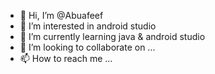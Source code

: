- 👋 Hi, I’m @Abuafeef
- 👀 I’m interested in android studio
- 🌱 I’m currently learning java & android studio
- 💞️ I’m looking to collaborate on ...
- 📫 How to reach me ...

<!---
Abuafeef/Abuafeef is a ✨ special ✨ repository because its `README.md` (this file) appears on your GitHub profile.
You can click the Preview link to take a look at your changes.
--->
